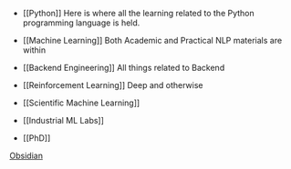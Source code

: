 * [[Python]]
	Here is where all the learning related to the Python programming language is held.
	
* [[Machine Learning]]
	Both Academic and Practical NLP materials are within

* [[Backend Engineering]]
	All things related to Backend
	
* [[Reinforcement Learning]]
	Deep and otherwise
	
* [[Scientific Machine Learning]] 

* [[Industrial ML Labs]] 
* [[PhD]] 


[Obsidian](https://youtu.be/WqKluXIra70) 


